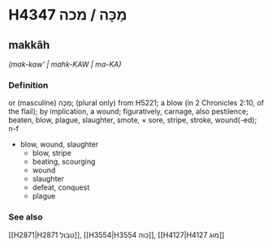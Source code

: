 # H4347 מַכָּה / מכה

## makkâh

_(mak-kaw' | mahk-KAW | ma-KA)_

### Definition

or (masculine) מַכֶּה; (plural only) from H5221; a blow (in 2 Chronicles 2:10, of the flail); by implication, a wound; figuratively, carnage, also pestilence; beaten, blow, plague, slaughter, smote, × sore, stripe, stroke, wound(-ed); n-f

- blow, wound, slaughter
  - blow, stripe
  - beating, scourging
  - wound
  - slaughter
  - defeat, conquest
  - plague

### See also

[[H2871|H2871 טבול]], [[H3554|H3554 כוה]], [[H4127|H4127 מוג]]

